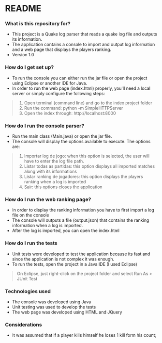 # README #

### What is this repository for? ###

* This project is a Quake log parser that reads a quake log file and outputs its information.
* The application contains a console to import and output log information and a web page that displays the players ranking.
* Version 1.0

### How do I get set up? ###

* To run the console you can either run the jar file or open the project using Eclipse or another IDE for Java.
* In order to run the web page (index.html) properly, you'll need a local server or simply configure the following steps:
>1. Open terminal (command line) and go to the index project folder
>2. Run the command: python -m SimpleHTTPServer
>3. Open the index through: http://localhost:8000

### How do I run the console parser? ###

* Run the main class (Main.java) or open the jar file.
* The console will display the options available to execute. The options are:
>1. Importar log de jogo: when this option is selected, the user will have to enter the log file path.
>2. Listar todas as partidas: this option displays all imported matches along with its informations
>3. Listar ranking de jogadores: this option displays the players ranking when a log is imported
>4. Sair: this options closes the application

### How do I run the web ranking page? ###

* In order to display the ranking information you have to first import a log file on the console
* The console will outputs a file (output.json) that contains the ranking information when a log is imported.
* After the log is imported, you can open the index.html

### How do I run the tests ###

* Unit tests were developed to test the application because its fast and since the application is not complex it was enough.
* To run the tests, open the project in a Java IDE (I used Eclipse)
> On Eclipse, just right-click on the project folder and select Run As > JUnit Test

### Technologies used ###

* The console was developed using Java
* Unit testing was used to develop the tests
* The web page was developed using HTML and JQuery

### Considerations ###

* It was assumed that if a player kills himself he loses 1 kill form his count;